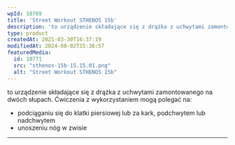 ```yaml
---
wpId: 10769
title: 'Street Workout STHENOS 15b'
description: 'to urządzenie składające się z drążka z uchwytami zamontowanego na dwóch słupach. Ćwiczenia z wykorzystaniem mogą polegać na: podciąganiu się do klatki piersiowej lub za kark, podchwytem lub nadchwytem unoszeniu nóg w zwisie'
type: product
createdAt: 2021-03-30T16:37:19
modifiedAt: 2024-08-02T15:36:57
featuredMedia:
  id: 10771
  src: "sthenos-15b-15.15.01.png"
  alt: "Street Workout STHENOS 15b"
---
```



to urządzenie składające się z drążka z uchwytami zamontowanego na dwóch słupach. Ćwiczenia z wykorzystaniem mogą polegać na:

*   podciąganiu się do klatki piersiowej lub za kark, podchwytem lub nadchwytem
*   unoszeniu nóg w zwisie

* * *